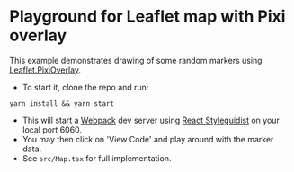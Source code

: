 # Playground for Leaflet map with Pixi overlay

This example demonstrates drawing of some random markers using [Leaflet.PixiOverlay](https://github.com/manubb/Leaflet.PixiOverlay).

* To start it, clone the repo and run:

`yarn install && yarn start`

* This will start a [Webpack](https://webpack.js.org/) dev server using [React Styleguidist](https://react-styleguidist.js.org/) on your local port 6060.
* You may then click on 'View Code' and play around with the marker data.
* See `src/Map.tsx` for full implementation.
